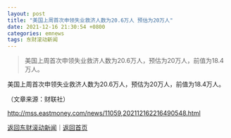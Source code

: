 ```yaml
---
layout: post
title: "美国上周首次申领失业救济人数为20.6万人 预估为20万人"
date: 2021-12-16 21:30:54 +0800
categories: emnews
tags: 东财滚动新闻
---
```

> 美国上周首次申领失业救济人数为20.6万人，预估为20万人，前值为18.4万人。

<p>美国上周首次申领失业救济人数为20.6万人，预估为20万人，前值为18.4万人。 </p><p class="em_media">（文章来源：财联社）</p>

<http://mss.eastmoney.com/news/11059,202112162216490548.html>

[返回东财滚动新闻](//finews.withounder.com/emnews/)｜[返回首页](//finews.withounder.com/)